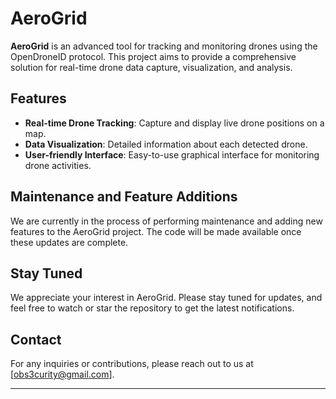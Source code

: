 # AeroGrid

**AeroGrid** is an advanced tool for tracking and monitoring drones using the OpenDroneID protocol. This project aims to provide a comprehensive solution for real-time drone data capture, visualization, and analysis.

## Features

- **Real-time Drone Tracking**: Capture and display live drone positions on a map.
- **Data Visualization**: Detailed information about each detected drone.
- **User-friendly Interface**: Easy-to-use graphical interface for monitoring drone activities.

## Maintenance and Feature Additions

We are currently in the process of performing maintenance and adding new features to the AeroGrid project. The code will be made available once these updates are complete.

## Stay Tuned

We appreciate your interest in AeroGrid. Please stay tuned for updates, and feel free to watch or star the repository to get the latest notifications.

## Contact

For any inquiries or contributions, please reach out to us at [obs3curity@gmail.com].

---


